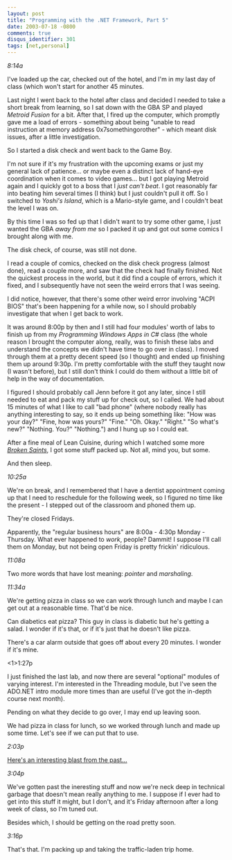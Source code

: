 ```yaml
---
layout: post
title: "Programming with the .NET Framework, Part 5"
date: 2003-07-18 -0800
comments: true
disqus_identifier: 301
tags: [net,personal]
---
```

*8:14a*

 I've loaded up the car, checked out of the hotel, and I'm in my last
day of class (which won't start for another 45 minutes.

 Last night I went back to the hotel after class and decided I needed to
take a short break from learning, so I sat down with the GBA SP and
played *Metroid Fusion* for a bit. After that, I fired up the computer,
which promptly gave me a load of errors - something about being "unable
to read instruction at memory address 0x7somethingorother" - which meant
disk issues, after a little investigation.

 So I started a disk check and went back to the Game Boy.

 I'm not sure if it's my frustration with the upcoming exams or just my
general lack of patience... or maybe even a distinct lack of hand-eye
coordination when it comes to video games... but I got playing Metroid
again and I quickly got to a boss that I *just can't beat*. I got
reasonably far into beating him several times (I think) but I just
couldn't pull it off. So I switched to *Yoshi's Island*, which is a
Mario-style game, and I couldn't beat the level I was on.

 By this time I was so fed up that I didn't want to try some other game,
I just wanted the GBA *away from me* so I packed it up and got out some
comics I brought along with me.

 The disk check, of course, was still not done.

 I read a couple of comics, checked on the disk check progress (almost
done), read a couple more, and saw that the check had finally finished.
Not the quickest process in the world, but it did find a couple of
errors, which it fixed, and I subsequently have not seen the weird
errors that I was seeing.

 I did notice, however, that there's some other weird error involving
"ACPI BIOS" that's been happening for a while now, so I should probably
investigate that when I get back to work.

 It was around 8:00p by then and I still had four modules' worth of labs
to finish up from my *Programming Windows Apps in C#* class (the whole
reason I brought the computer along, really, was to finish these labs
and understand the concepts we didn't have time to go over in class). I
moved through them at a pretty decent speed (so I thought) and ended up
finishing them up around 9:30p. I'm pretty comfortable with the stuff
they taught now (I wasn't before), but I still don't think I could do
them without a little bit of help in the way of documentation.

 I figured I should probably call Jenn before it got any later, since I
still needed to eat and pack my stuff up for check out, so I called. We
had about 15 minutes of what I like to call "bad phone" (where nobody
really has anything interesting to say, so it ends up being something
like: "How was your day?" "Fine, how was yours?" "Fine." "Oh. Okay."
"Right." "So what's new?" "Nothing. You?" "Nothing.") and I hung up so I
could eat.

 After a fine meal of Lean Cuisine, during which I watched some more
[*Broken Saints*](http://www.brokensaints.com), I got some stuff packed
up. Not all, mind you, but some.

 And then sleep.

 *10:25a*

 We're on break, and I remembered that I have a dentist appointment
coming up that I need to reschedule for the following week, so I figured
no time like the present - I stepped out of the classroom and phoned
them up.

 They're closed Fridays.

 Apparently, the "regular business hours" are 8:00a - 4:30p Monday -
Thursday. What ever happened to *work*, people? Dammit! I suppose I'll
call them on Monday, but not being open Friday is pretty frickin'
ridiculous.

 *11:08a*

 Two more words that have lost meaning: *pointer* and *marshaling*.

 *11:34a*

 We're getting pizza in class so we can work through lunch and maybe I
can get out at a reasonable time. That'd be nice.

 Can diabetics eat pizza? This guy in class is diabetic but he's getting
a salad. I wonder if it's that, or if it's just that he doesn't like
pizza.

 There's a car alarm outside that goes off about every 20 minutes. I
wonder if it's mine.

 \<1\>1:27p

 I just finished the last lab, and now there are several "optional"
modules of varying interest. I'm interested in the Threading module, but
I've seen the ADO.NET intro module more times than are useful (I've got
the in-depth course next month).

 Pending on what they decide to go over, I may end up leaving soon.

 We had pizza in class for lunch, so we worked through lunch and made up
some time. Let's see if we can put that to use.

 *2:03p*

 [Here's an interesting blast from the
past...](http://www.jwz.org/gruntle/nscpdorm.html)

 *3:04p*

 We've gotten past the ineresting stuff and now we're neck deep in
technical garbage that doesn't mean really anything to me. I suppose if
I ever had to get into this stuff it might, but I don't, and it's Friday
afternoon after a long week of class, so I'm tuned out.

 Besides which, I should be getting on the road pretty soon.

 *3:16p*

 That's that. I'm packing up and taking the traffic-laden trip home.
